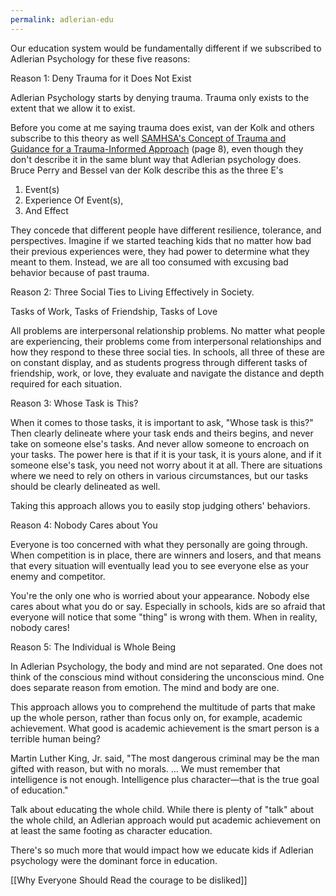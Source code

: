 ```yaml
---
permalink: adlerian-edu
---
```

Our education system would be fundamentally different if we subscribed to Adlerian Psychology for these five reasons: 

Reason 1: Deny Trauma for it Does Not Exist

Adlerian Psychology starts by denying trauma. Trauma only exists to the extent that we allow it to exist. 

Before you come at me saying trauma does exist, van der Kolk and others subscribe to this theory as well [SAMHSA's Concept of Trauma and Guidance for a Trauma-Informed Approach](https://store.samhsa.gov/sites/default/files/sma14-4884.pdf) (page 8), even though they don't describe it in the same blunt way that Adlerian psychology does. Bruce Perry and Bessel van der Kolk describe this as the three E's

1. Event(s)
2. Experience Of Event(s), 
3. And Effect

They concede that different people have different resilience, tolerance, and perspectives. Imagine if we started teaching kids that no matter how bad their previous experiences were, they had power to determine what they meant to them. Instead, we are all too consumed with excusing bad behavior because of past trauma. 

Reason 2: Three Social Ties to Living Effectively in Society. 

Tasks of Work, Tasks of Friendship, Tasks of Love

All problems are interpersonal relationship problems. No matter what people are experiencing, their problems come from interpersonal relationships and how they respond to these three social ties. In schools, all three of these are on constant display, and as students progress through different tasks of friendship, work, or love, they evaluate and navigate the distance and depth required for each situation. 

Reason 3: Whose Task is This? 

When it comes to those tasks, it is important to ask, "Whose task is this?" Then clearly delineate where your task ends and theirs begins, and never take on someone else's tasks. And never allow someone to encroach on your tasks. The power here is that if it is your task, it is yours alone, and if it someone else's task, you need not worry about it at all. There are situations where we need to rely on others in various circumstances, but our tasks should be clearly delineated as well. 

Taking this approach allows you to easily stop judging others' behaviors. 

Reason 4: Nobody Cares about You

Everyone is too concerned with what they personally are going through. When competition is in place, there are winners and losers, and that means that every situation will eventually lead you to see everyone else as your enemy and competitor. 

You're the only one who is worried about your appearance. Nobody else cares about what you do or say. Especially in schools, kids are so afraid that everyone will notice that some "thing" is wrong with them. When in reality, nobody cares! 

Reason 5: The Individual is Whole Being

In Adlerian Psychology, the body and mind are not separated. One does not think of the conscious mind without considering the unconscious mind. One does separate reason from emotion. The mind and body are one. 

This approach allows you to comprehend the multitude of parts that make up the whole person, rather than focus only on, for example, academic achievement. What good is academic achievement is the smart person is a terrible human being? 

Martin Luther King, Jr. said, "The most dangerous criminal may be the man gifted with reason, but with no morals. … We must remember that intelligence is not enough. Intelligence plus character—that is the true goal of education."

Talk about educating the whole child. While there is plenty of "talk" about the whole child, an Adlerian approach would put academic achievement on at least the same footing as character education. 

There's so much more that would impact how we educate kids if Adlerian psychology were the dominant force in education. 

[[Why Everyone Should Read the courage to be disliked]]